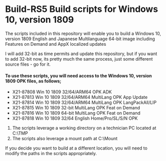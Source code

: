# Build-RS5 Build scripts for Windows 10, version 1809
The scripts included in this repository will enable you to build a Windows 10, version 1809 English and Japanese Multilanguage 64-bit image including Features on Demand and AppX localized updates

I will add 32-bit as time permits and update this repository, but if you want to add 32-bit now, its pretty much the same process, just some different source files - go for it.

#### To use these scripts, you will need access to the Windows 10, version 1809 OPK files, as follows;

* X21-87808 Win 10 1809 32/64/ARM64 OPK ADK 
* X21-87813 Win 10 1809 32/64/ARM64 MultiLang OPK App Update
* X21-87814 Win 10 1809 32/64/ARM64 MultiLang OPK LangPackAll/LIP
* X21-87815 Win 10 1809 32-bit MultiLang OPK Feat on Demand
* X21-87816 Win 10 1809 64-bit MultiLang OPK Feat on Demand
* X21-87818 Win 10 1809 32/64 English Home/Pro/SL/S/N OPK

1. The scripts leverage a working directory on a technician PC located at C:\TMP
2. The scripts also leverage a mount path at C:\Mount

If you decide you want to build at a different location, you will need to modify the paths in the scripts appropriately.
